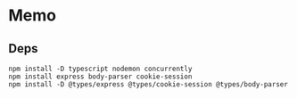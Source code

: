 # Memo

## Deps

```shell
npm install -D typescript nodemon concurrently
npm install express body-parser cookie-session
npm install -D @types/express @types/cookie-session @types/body-parser
```

